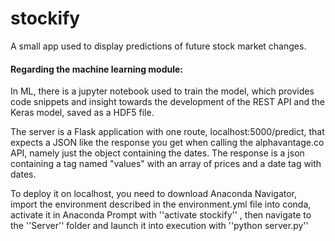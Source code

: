 # stockify
A small app used to display predictions of future stock market changes.

#### Regarding the machine learning module:

In ML, there is a jupyter notebook used to train the model, which provides code snippets and insight towards the development of the REST
API and the Keras model, saved as a HDF5 file.

The server is a Flask application with one route, localhost:5000/predict, that expects a JSON like the response you get when calling 
the alphavantage.co API, namely just the object containing the dates.
The response is a json containing a tag named "values" with an array of prices and a date tag with dates.

To deploy it on localhost, you need to download Anaconda Navigator, import the environment described in the environment.yml file into
conda, activate it in Anaconda Prompt with ''activate stockify'' , then navigate to the ''Server'' folder and launch it into execution with
''python server.py''


